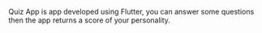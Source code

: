 Quiz App is app developed using Flutter, you can answer some questions then the app returns a score of your personality. 
